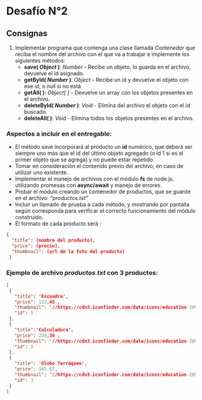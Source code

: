 # Desafío N°2 
## Consignas
1. Implementar programa que contenga una clase llamada *Contenedor* que reciba el nombre del archivo con el que va a trabajar e implemente los siguientes métodos:
   * **save( *Object* )**: *Number* - Recibe un objeto, lo guarda en el archivo, devuelve el id asignado.
   * **getById( *Number* )**: *Object* - Recibe un id y devuelve el objeto con ese id, o null si no está
   * **getAll( )**: *Object[ ]* - Devuelve un array con los objetos presentes en el archivo.
   * **deleteById( *Number* )**: *Void* - Elimina del archivo el objeto con el id buscado.
   * **deleteAll( )**: *Void* - Elimina todos los objetos presentes en el archivo.

### Aspectos a incluir en el entregable:  
  
   * El método save incorporará al producto un **id** numérico, que deberá ser siempre uno más que el id del último objeto agregado (o id 1 si es el primer objeto que se agrega) y no puede estar repetido.
   * Tomar en consideración el contenido previo del archivo, en caso de utilizar uno existente.
   * Implementar el manejo de archivos con el módulo **fs** de node.js, utilizando promesas con **async/await** y manejo de errores.
   * Probar el módulo creando un contenedor de productos, que se guarde en el archivo: *“productos.txt”*
   * Incluir un llamado de prueba a cada método, y mostrando por pantalla según corresponda para verificar el correcto funcionamiento del módulo construído.  
   * El formato de cada producto será : 
  ```json
  {
    "title": (nombre del producto),
    "price": (precio),
    "thumbnail": (url de la foto del producto)
   }
```

### Ejemplo de archivo *productos.txt* con 3 productos:


   ```json
  [                                     
    {
      "title": 'Escuadra',                             
      "price": 123,45 ,                            
      "thumbnail": '//https://cdn3.iconfinder.com/data/icons/education-209/64/ruler-triangle-stationary-school-256.png',                                     
      "id": 1                                   
    },                                  
    {                         
      "title":'Calculadora',                            
      "price": 234,36 ,                           
      "thumbnail": '//https://cdn3.iconfinder.com/data/icons/education-209/64/calculator-math-tool-school-256.png',                                          
      "id": 2                                     
    },                                   
    {                                        
      "title": 'Globo Terráqueo',                          
      "price": 345.67,                                
      "thumbnail": '//https://cdn3.iconfinder.com/data/icons/education-209/64/globe-earth-geograhy-planet-school-256.png',                                   
      "id": 3                                       
    }                                            
  ]    
```